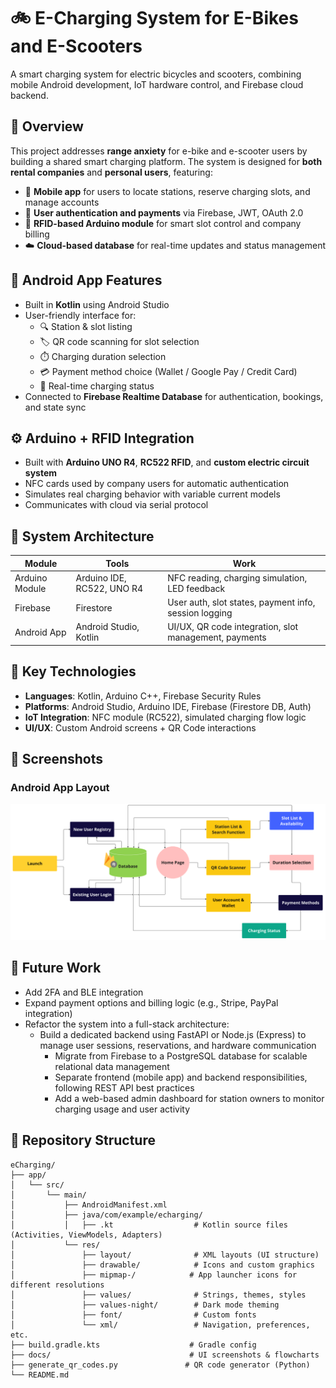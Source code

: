 # 🚲 E-Charging System for E-Bikes and E-Scooters

A smart charging system for electric bicycles and scooters, combining mobile Android development, IoT hardware control, and Firebase cloud backend.

## 📌 Overview

This project addresses **range anxiety** for e-bike and e-scooter users by building a shared smart charging platform. The system is designed for **both rental companies** and **personal users**, featuring:

- 📱 **Mobile app** for users to locate stations, reserve charging slots, and manage accounts  
- 🔐 **User authentication and payments** via Firebase, JWT, OAuth 2.0  
- 📡 **RFID-based Arduino module** for smart slot control and company billing  
- ☁️ **Cloud-based database** for real-time updates and status management  

## 📱 Android App Features

- Built in **Kotlin** using Android Studio
- User-friendly interface for:
  - 🔍 Station & slot listing
  - 🏷️ QR code scanning for slot selection
  - ⏱️ Charging duration selection
  - 💳 Payment method choice (Wallet / Google Pay / Credit Card)
  - 🔋 Real-time charging status
- Connected to **Firebase Realtime Database** for authentication, bookings, and state sync

## ⚙️ Arduino + RFID Integration

- Built with **Arduino UNO R4**, **RC522 RFID**, and **custom electric circuit system**
- NFC cards used by company users for automatic authentication
- Simulates real charging behavior with variable current models
- Communicates with cloud via serial protocol

## 🔗 System Architecture

| Module           | Tools                        | Work                                                             |
|------------------|------------------------------|------------------------------------------------------------------|
| Arduino Module   | Arduino IDE, RC522, UNO R4   | NFC reading, charging simulation, LED feedback                   |
| Firebase         | Firestore                    | User auth, slot states, payment info, session logging            |
| Android App      | Android Studio, Kotlin       | UI/UX, QR code integration, slot management, payments            |

## 🧠 Key Technologies

- **Languages**: Kotlin, Arduino C++, Firebase Security Rules
- **Platforms**: Android Studio, Arduino IDE, Firebase (Firestore DB, Auth)
- **IoT Integration**: NFC module (RC522), simulated charging flow logic
- **UI/UX**: Custom Android screens + QR Code interactions

## 📸 Screenshots

### Android App Layout
![Home](./docs/Android%20App%20Layout.png)

## 🚀 Future Work

- Add 2FA and BLE integration  
- Expand payment options and billing logic (e.g., Stripe, PayPal integration)
- Refactor the system into a full-stack architecture:
  - Build a dedicated backend using FastAPI or Node.js (Express) to manage user sessions, reservations, and hardware communication
	- Migrate from Firebase to a PostgreSQL database for scalable relational data management
	- Separate frontend (mobile app) and backend responsibilities, following REST API best practices
	- Add a web-based admin dashboard for station owners to monitor charging usage and user activity

## 📁 Repository Structure

```
eCharging/
├── app/
│   └── src/
│       └── main/
│           ├── AndroidManifest.xml
│           ├── java/com/example/echarging/
│           │   ├── .kt                  # Kotlin source files (Activities, ViewModels, Adapters)
│           └── res/
│               ├── layout/              # XML layouts (UI structure)
│               ├── drawable/            # Icons and custom graphics
│               ├── mipmap-/            # App launcher icons for different resolutions
│               ├── values/              # Strings, themes, styles
│               ├── values-night/        # Dark mode theming
│               ├── font/                # Custom fonts
│               └── xml/                 # Navigation, preferences, etc.
├── build.gradle.kts                    # Gradle config
├── docs/                               # UI screenshots & flowcharts
├── generate_qr_codes.py               # QR code generator (Python)
└── README.md                           
```
